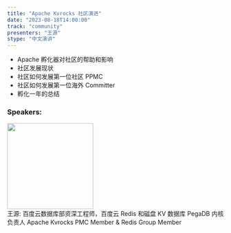 ```yaml
---
title: "Apache Kvrocks 社区演进"
date: "2023-08-18T14:00:00" 
track: "community"
presenters: "王源"
stype: "中文演讲"
---
```

- Apache 孵化器对社区的帮助和影响
- 社区发展现状
- 社区如何发展第一位社区 PPMC
- 社区如何发展第一位海外 Committer
- 孵化一年的总结
 ### Speakers: 
 <img src="https://img.bagevent.com/resource/20230711/2250503071016.jpg" width="200" /><br>王源: 百度云数据库部资深工程师，百度云 Redis 和磁盘 KV 数据库 PegaDB 内核负责人
Apache Kvrocks PMC Member & Redis Group Member
 <br><br>